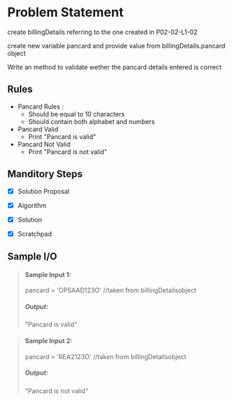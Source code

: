 # Problem Statement

create billingDetails referring to the one created in P02-02-L1-02

create new variable pancard  and provide value from billingDetails.pancard object 

Write an method to validate wether the pancard details entered is correct

## Rules

* Pancard Rules :
    * Should be equal to 10 characters
    * Should contain both alphabet and numbers
* Pancard Valid
    * Print "Pancard is valid"   
* Pancard Not Valid
    * Print "Pancard is not valid"   

## Manditory Steps

- [x] Solution Proposal
- [x] Algorithm
- [x] Solution
- [x] Scratchpad



## Sample I/O

> #### Sample Input 1:
> pancard = 'OPSAAD123O' //taken from billingDetailsobject
>
> ##### Output:
> "Pancard is valid"

> #### Sample Input 2:
> pancard = 'REA2123O'   //taken from billingDetailsobject
>
> ##### Output:
> "Pancard is not valid"


